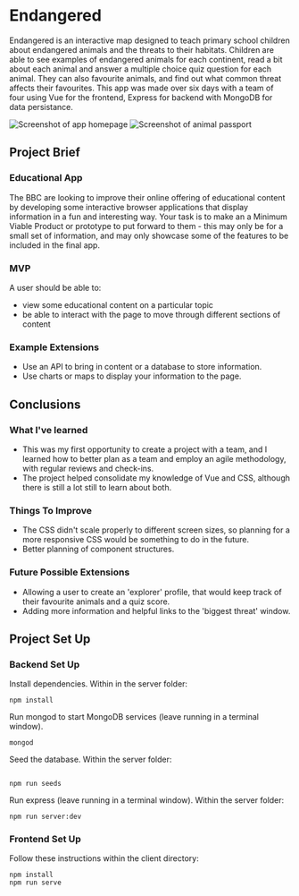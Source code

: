 # Endangered
Endangered is an interactive map designed to teach primary school children about endangered animals and the threats to their habitats. Children are able to see examples of endangered animals for each continent, read a bit about each animal and answer a multiple choice quiz question for each animal. They can also favourite animals, and find out what common threat affects their favourites.
This app was made over six days with a team of four using Vue for the frontend, Express for backend with MongoDB for data persistance.

![Screenshot of app homepage](client/public/homePage.png=250x) ![Screenshot of animal passport](client/public/aPassport.png=250x)


## Project Brief
### Educational App
The BBC are looking to improve their online offering of educational content by developing some interactive browser applications that display information in a fun and interesting way. Your task is to make an a Minimum Viable Product or prototype to put forward to them - this may only be for a small set of information, and may only showcase some of the features to be included in the final app.

### MVP
A user should be able to:

- view some educational content on a particular topic
- be able to interact with the page to move through different sections of content

### Example Extensions
- Use an API to bring in content or a database to store information.
- Use charts or maps to display your information to the page.

## Conclusions
### What I've learned
- This was my first opportunity to create a project with a team, and I learned how to better plan as a team and employ an agile methodology, with regular reviews and check-ins.
- The project helped consolidate my knowledge of Vue and CSS, although there is still a lot still to learn about both.

### Things To Improve
- The CSS  didn't scale properly to different screen sizes, so planning for a more responsive CSS would be something to do in the future.
- Better planning of component structures.

### Future Possible Extensions
- Allowing a user to create an 'explorer' profile, that would keep track of their favourite animals and a quiz score.
- Adding more information and helpful links to the 'biggest threat' window.


## Project Set Up
### Backend Set Up

Install dependencies. Within in the server folder:

```
npm install
```

Run mongod to start MongoDB services (leave running in a terminal window).

```
mongod
```

Seed the database.  Within the server folder:

```

npm run seeds
```

Run express (leave running in a terminal window).  Within the server folder:

```
npm run server:dev
```

### Frontend Set Up

Follow these instructions within the client directory:

```
npm install
npm run serve
```

